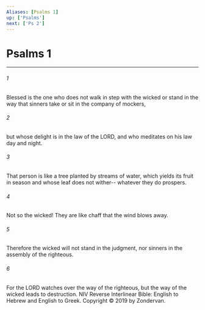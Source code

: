 ```yaml
---
Aliases: [Psalms 1]
up: ['Psalms']
next: ['Ps 2']
---
```

# Psalms 1

***


###### 1 
Blessed is the one who does not walk in step with the wicked or stand in the way that sinners take or sit in the company of mockers, 

###### 2 
but whose delight is in the law of the LORD, and who meditates on his law day and night. 

###### 3 
That person is like a tree planted by streams of water, which yields its fruit in season and whose leaf does not wither-- whatever they do prospers. 

###### 4 
Not so the wicked! They are like chaff that the wind blows away. 

###### 5 
Therefore the wicked will not stand in the judgment, nor sinners in the assembly of the righteous. 

###### 6 
For the LORD watches over the way of the righteous, but the way of the wicked leads to destruction. NIV Reverse Interlinear Bible: English to Hebrew and English to Greek. Copyright © 2019 by Zondervan.
